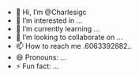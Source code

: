 - 👋 Hi, I’m @Charlesigc
- 👀 I’m interested in ...
- 🌱 I’m currently learning ...
- 💞️ I’m looking to collaborate on ...
- 📫 How to reach me .6063392882..
- 😄 Pronouns: ...
- ⚡ Fun fact: ...

<!---
Charlesigc/Charlesigc is a ✨ special ✨ repository because its `README.md` (this file) appears on your GitHub profile.
You can click the Preview link to take a look at your changes.
--->





